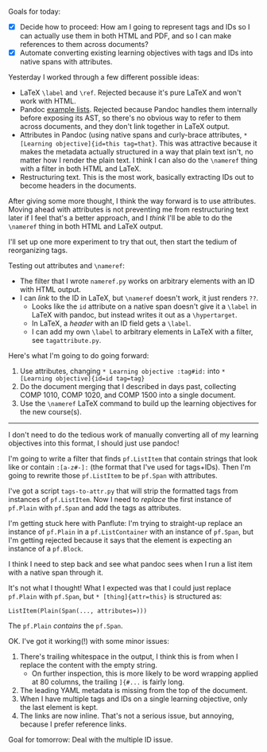 Goals for today:

* [X] Decide how to proceed: How am I going to represent tags and IDs so I can
      actually use them in both HTML and PDF, and so I can make references to
      them across documents?
* [X] Automate converting existing learning objectives with tags and IDs into
      native spans with attributes.
      
Yesterday I worked through a few different possible ideas:

* LaTeX `\label` and `\ref`. Rejected because it's pure LaTeX and won't work
  with HTML.
* Pandoc [example lists]. Rejected because Pandoc handles them internally before
  exposing its AST, so there's no obvious way to refer to them across documents,
  and they don't link together in LaTeX output.
* Attributes in Pandoc (using native spans and curly-brace attributes, `*
  [Learning objective]{id=this tag=that}`. This was attractive because it makes
  the metadata actually structured in a way that plain text isn't, no matter how
  I render the plain text. I think I can also do the `\nameref` thing with a
  filter in both HTML and LaTeX.
* Restructuring text. This is the most work, basically extracting IDs out to
  become headers in the documents.
  
[example lists]: https://pandoc.org/MANUAL.html#numbered-example-lists

After giving some more thought, I think the way forward is to use attributes.
Moving ahead with attributes is not preventing me from restructuring text later
if I feel that's a better approach, and I *think* I'll be able to do the
`\nameref` thing in both HTML and LaTeX output.

I'll set up one more experiment to try that out, then start the tedium of
reorganizing tags.

Testing out attributes and `\nameref`:

* The filter that I wrote `nameref.py` works on arbitrary elements with an ID
  with HTML output.
* I can *link* to the ID in LaTeX, but `\nameref` doesn't work, it just renders
  `??`.
    * Looks like the `id` attribute on a native span doesn't give it a `\label`
      in LaTeX with pandoc, but instead writes it out as a `\hypertarget`.
    * In LaTeX, a *header* with an ID field gets a `\label`.
    * I can add my own `\label` to arbitrary elements in LaTeX with a filter,
      see `tagattribute.py`.

Here's what I'm going to do going forward:

1. Use attributes, changing `* Learning objective :tag#id:` into `* [Learning
   objective]{id=id tag=tag}`
2. Do the document merging that I described in days past, collecting COMP 1010,
   COMP 1020, and COMP 1500 into a single document.
3. Use the `\nameref` LaTeX command to build up the learning objectives for the
   new course(s).
   
---

I don't need to do the tedious work of manually converting all of my learning
objectives into this format, I should just use pandoc!

I'm going to write a filter that finds `pf.ListItem` that contain strings that
look like or contain `:[a-z#-]:` (the format that I've used for tags+IDs). Then
I'm going to rewrite those `pf.ListItem` to be `pf.Span` with attributes.

I've got a script `tags-to-attr.py` that will strip the formatted tags from
instances of `pf.ListItem`. Now I need to *replace* the first instance of
`pf.Plain` with `pf.Span` and add the tags as attributes.

I'm getting stuck here with Panflute: I'm trying to straight-up replace an
instance of `pf.Plain` in a `pf.ListContainer` with an instance of `pf.Span`,
but I'm getting rejected because it says that the element is expecting an
instance of a `pf.Block`.

I think I need to step back and see what pandoc sees when I run a list item
with a native span through it.

It's not what I thought! What I expected was that I could just replace
`pf.Plain` with `pf.Span`, but `* [thing]{attr=this}` is structured as:

    ListItem(Plain(Span(..., attributes=)))

The `pf.Plain` *contains* the `pf.Span`.

OK. I've got it working(!) with some minor issues:

1. There's trailing whitespace in the output, I think this is from when I
   replace the content with the empty string.
    * On further inspection, this is more likely to be word wrapping applied at
      80 columns, the trailing `]{#...` is fairly long.
2. The leading YAML metadata is missing from the top of the document.
3. When I have multiple tags and IDs on a single learning objective, only the
   last element is kept.
4. The links are now inline. That's not a serious issue, but annoying, because I
   prefer reference links.
   
Goal for tomorrow: Deal with the multiple ID issue.
